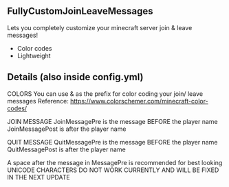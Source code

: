 ## FullyCustomJoinLeaveMessages
Lets you completely customize your minecraft server join & leave messages!
- Color codes 
- Lightweight
## Details (also inside config.yml)

 COLORS
 You can use & as the prefix for color coding your join/ leave messages
 Reference:
 https://www.colorschemer.com/minecraft-color-codes/

 JOIN MESSAGE
 JoinMessagePre is the message BEFORE the player name
 JoinMessagePost is after the player name

  QUIT MESSAGE
  QuitMessagePre is the message BEFORE the player name
  QuitMessagePost is after the player name

  A space after the message in MessagePre is recommended for best looking
  UNICODE CHARACTERS DO NOT WORK CURRENTLY AND WILL BE FIXED IN THE NEXT UPDATE


